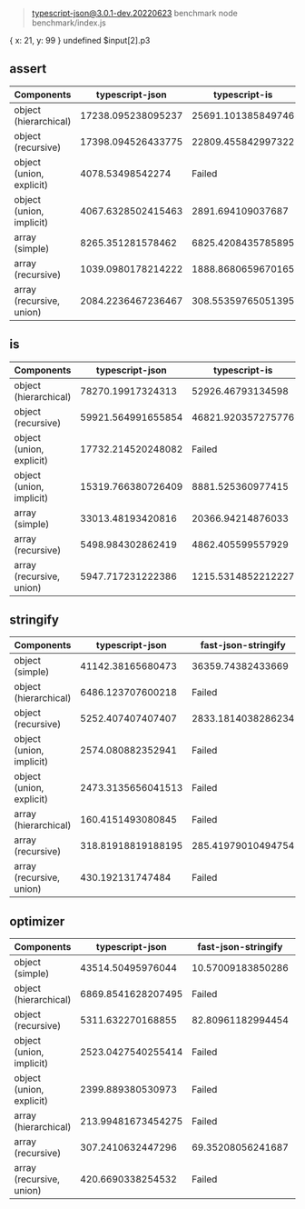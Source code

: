 
> typescript-json@3.0.1-dev.20220623 benchmark
> node benchmark/index.js

{ x: 21, y: 99 } undefined $input[2].p3
## assert
 Components | typescript-json | typescript-is
------------|-----------------|---------------
object (hierarchical) | 17238.095238095237 | 25691.101385849746
object (recursive) | 17398.094526433775 | 22809.455842997322
object (union, explicit) | 4078.53498542274 | Failed
object (union, implicit) | 4067.6328502415463 | 2891.694109037687
array (simple) | 8265.351281578462 | 6825.4208435785895
array (recursive) | 1039.0980178214222 | 1888.8680659670165
array (recursive, union) | 2084.2236467236467 | 308.55359765051395



## is
 Components | typescript-json | typescript-is
------------|-----------------|---------------
object (hierarchical) | 78270.19917324313 | 52926.46793134598
object (recursive) | 59921.564991655854 | 46821.920357275776
object (union, explicit) | 17732.214520248082 | Failed
object (union, implicit) | 15319.766380726409 | 8881.525360977415
array (simple) | 33013.48193420816 | 20366.94214876033
array (recursive) | 5498.984302862419 | 4862.405599557929
array (recursive, union) | 5947.717231222386 | 1215.5314852212227



## stringify
 Components | typescript-json | fast-json-stringify | JSON.stringify() | ideal
------------|-----------------|---------------------|------------------|-------
object (simple) | 41142.38165680473 | 36359.74382433669 | 14923.821940771093 | 63113.3133881825
object (hierarchical) | 6486.123707600218 | Failed | 3446.1276273433064 | 7578.713146671612
object (recursive) | 5252.407407407407 | 2833.1814038286234 | 2995.6529956529953 | 5393.26660600546
object (union, implicit) | 2574.080882352941 | Failed | 1976.831091180867 | 2363.2311977715876
object (union, explicit) | 2473.3135656041513 | Failed | 1858.9002795899346 | 2094.184345281639
array (hierarchical) | 160.4151493080845 | Failed | 145.59881897028973 | 138.29787234042553
array (recursive) | 318.81918819188195 | 285.41979010494754 | 285.47169811320754 | 271.1452095808383
array (recursive, union) | 430.192131747484 | Failed | 522.226304188097 | 465.4419789014187



## optimizer
 Components | typescript-json | fast-json-stringify | JSON.stringify() | ideal
------------|-----------------|---------------------|------------------|-------
object (simple) | 43514.50495976044 | 10.57009183850286 | 15628.663875142749 | 66992.42284235817
object (hierarchical) | 6869.8541628207495 | Failed | 3346.3614368136978 | 7896.398891966759
object (recursive) | 5311.632270168855 | 82.80961182994454 | 2855.190247506465 | 5908.545727136431
object (union, implicit) | 2523.0427540255414 | Failed | 1930.4476507584168 | 2318.7058386017106
object (union, explicit) | 2399.889380530973 | Failed | 1828.8584474885845 | 2078.1855061773927
array (hierarchical) | 213.99481673454275 | Failed | 191.57303370786516 | 181.0360950065457
array (recursive) | 307.2410632447296 | 69.35208056241687 | 281.7792667038898 | 258.0347247875878
array (recursive, union) | 420.6690338254532 | Failed | 535.5593284285984 | 458.9981447124305


